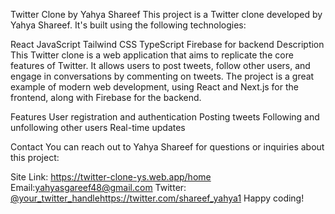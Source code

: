 
Twitter Clone by Yahya Shareef
This project is a Twitter clone developed by Yahya Shareef. It's built using the following technologies:

React
JavaScript
Tailwind CSS
TypeScript
Firebase for backend
Description
This Twitter clone is a web application that aims to replicate the core features of Twitter. It allows users to post tweets, follow other users, and engage in conversations by commenting on tweets. The project is a great example of modern web development, using React and Next.js for the frontend, along with Firebase for the backend.

Features
User registration and authentication
Posting tweets
Following and unfollowing other users
Real-time updates

Contact
You can reach out to Yahya Shareef for questions or inquiries about this project:

Site Link: https://twitter-clone-ys.web.app/home
Email:yahyasgareef48@gmail.com
Twitter: [@your_twitter_handle](https://twitter.com/shareef_yahya1)https://twitter.com/shareef_yahya1
Happy coding!
